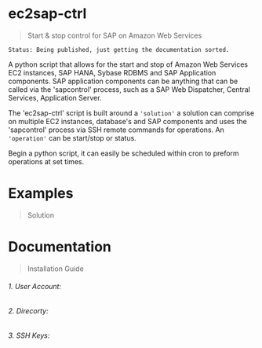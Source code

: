 # ec2sap-ctrl
> Start & stop control for SAP on Amazon Web Services
```
Status: Being published, just getting the documentation sorted.
```
A python script that allows for the start and stop of Amazon Web Services EC2 instances, SAP HANA, Sybase RDBMS and SAP Application components. SAP application components can be anything that can be called via the 'sapcontrol' process, such as a SAP Web Dispatcher, Central Services, Application Server.

The 'ec2sap-ctrl' script is built around a `'solution'` a solution can comprise on multiple EC2 instances, database's and SAP components and uses the 'sapcontrol' process via SSH remote commands for operations. An `'operation'` can be start/stop or status. 

Begin a python script, it can easily be scheduled within cron to preform operations at set times. 

# Examples
> Solution
# Documentation
> Installation Guide
###### 1. User Account:
###### 2. Direcorty:
###### 3. SSH Keys:
